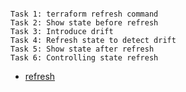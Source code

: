 
```

Task 1: terraform refresh command
Task 2: Show state before refresh
Task 3: Introduce drift
Task 4: Refresh state to detect drift
Task 5: Show state after refresh
Task 6: Controlling state refresh

```

- [refresh](https://github.com/btkrausen/hashicorp/blob/master/terraform/Hands-On%20Labs/Section%2008%20-%20Implement%20and%20Maintain%20State/07%20-%20Terraform_State_Refresh.md)

